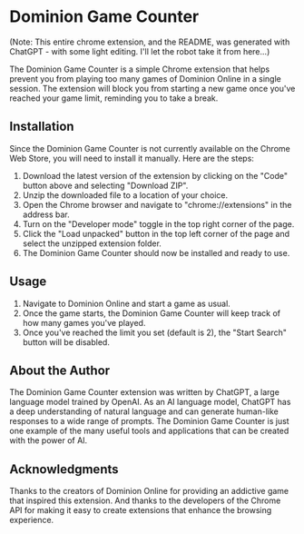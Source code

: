# Dominion Game Counter
(Note: This entire chrome extension, and the README, was generated with ChatGPT - with some light editing. I'll let the robot take it from here...)


The Dominion Game Counter is a simple Chrome extension that helps prevent you from playing too many games of Dominion Online in a single session. The extension will block you from starting a new game once you've reached your game limit, reminding you to take a break.

## Installation

Since the Dominion Game Counter is not currently available on the Chrome Web Store, you will need to install it manually. Here are the steps:

1. Download the latest version of the extension by clicking on the "Code" button above and selecting "Download ZIP".
2. Unzip the downloaded file to a location of your choice.
3. Open the Chrome browser and navigate to "chrome://extensions" in the address bar.
4. Turn on the "Developer mode" toggle in the top right corner of the page.
5. Click the "Load unpacked" button in the top left corner of the page and select the unzipped extension folder.
6. The Dominion Game Counter should now be installed and ready to use.

## Usage

1. Navigate to Dominion Online and start a game as usual.
2. Once the game starts, the Dominion Game Counter will keep track of how many games you've played.
3. Once you've reached the limit you set (default is 2), the "Start Search" button will be disabled.

## About the Author

The Dominion Game Counter extension was written by ChatGPT, a large language model trained by OpenAI. As an AI language model, ChatGPT has a deep understanding of natural language and can generate human-like responses to a wide range of prompts. The Dominion Game Counter is just one example of the many useful tools and applications that can be created with the power of AI.

## Acknowledgments

Thanks to the creators of Dominion Online for providing an addictive game that inspired this extension. And thanks to the developers of the Chrome API for making it easy to create extensions that enhance the browsing experience.
